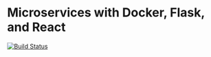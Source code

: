 # Microservices with Docker, Flask, and React

[![Build Status](https://travis-ci.org/gkshindia/codecheckr.svg?branch=master)](https://travis-ci.org/gkshindia/codecheckr)